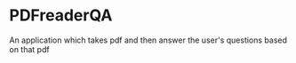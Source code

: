 # PDFreaderQA
An application which takes pdf and then answer the user's questions based on that pdf
